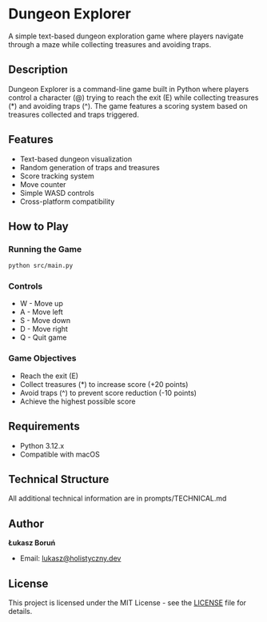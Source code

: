 # Dungeon Explorer

A simple text-based dungeon exploration game where players navigate through a maze while collecting treasures and avoiding traps.

## Description

Dungeon Explorer is a command-line game built in Python where players control a character (@) trying to reach the exit (E) while collecting treasures (*) and avoiding traps (^). The game features a scoring system based on treasures collected and traps triggered.

## Features

- Text-based dungeon visualization
- Random generation of traps and treasures
- Score tracking system
- Move counter
- Simple WASD controls
- Cross-platform compatibility

## How to Play

### Running the Game

```bash
python src/main.py
```

### Controls
- W - Move up
- A - Move left
- S - Move down
- D - Move right
- Q - Quit game

### Game Objectives
- Reach the exit (E)
- Collect treasures (*) to increase score (+20 points)
- Avoid traps (^) to prevent score reduction (-10 points)
- Achieve the highest possible score

## Requirements

- Python 3.12.x
- Compatible with macOS

## Technical Structure

All additional technical information are in prompts/TECHNICAL.md

## Author

**Łukasz Boruń**
- Email: lukasz@holistyczny.dev

## License

This project is licensed under the MIT License - see the [LICENSE](LICENSE) file for details.
